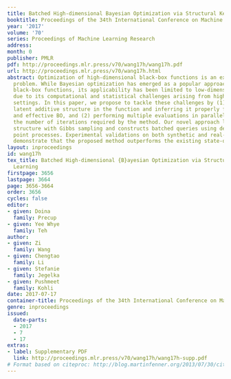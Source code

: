 ```yaml
---
title: Batched High-dimensional Bayesian Optimization via Structural Kernel Learning
booktitle: Proceedings of the 34th International Conference on Machine Learning
year: '2017'
volume: '70'
series: Proceedings of Machine Learning Research
address: 
month: 0
publisher: PMLR
pdf: http://proceedings.mlr.press/v70/wang17h/wang17h.pdf
url: http://proceedings.mlr.press/v70/wang17h.html
abstract: Optimization of high-dimensional black-box functions is an extremely challenging
  problem. While Bayesian optimization has emerged as a popular approach for optimizing
  black-box functions, its applicability has been limited to low-dimensional problems
  due to its computational and statistical challenges arising from high-dimensional
  settings. In this paper, we propose to tackle these challenges by (1) assuming a
  latent additive structure in the function and inferring it properly for more efficient
  and effective BO, and (2) performing multiple evaluations in parallel to reduce
  the number of iterations required by the method. Our novel approach learns the latent
  structure with Gibbs sampling and constructs batched queries using determinantal
  point processes. Experimental validations on both synthetic and real-world functions
  demonstrate that the proposed method outperforms the existing state-of-the-art approaches.
layout: inproceedings
id: wang17h
tex_title: Batched High-dimensional {B}ayesian Optimization via Structural Kernel
  Learning
firstpage: 3656
lastpage: 3664
page: 3656-3664
order: 3656
cycles: false
editor:
- given: Doina
  family: Precup
- given: Yee Whye
  family: Teh
author:
- given: Zi
  family: Wang
- given: Chengtao
  family: Li
- given: Stefanie
  family: Jegelka
- given: Pushmeet
  family: Kohli
date: 2017-07-17
container-title: Proceedings of the 34th International Conference on Machine Learning
genre: inproceedings
issued:
  date-parts:
  - 2017
  - 7
  - 17
extras:
- label: Supplementary PDF
  link: http://proceedings.mlr.press/v70/wang17h/wang17h-supp.pdf
# Format based on citeproc: http://blog.martinfenner.org/2013/07/30/citeproc-yaml-for-bibliographies/
---
```


